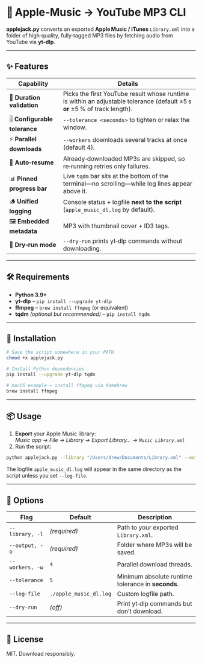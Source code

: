 # 🍏 Apple‑Music → YouTube MP3 CLI

**applejack.py** converts an exported **Apple Music / iTunes** `Library.xml` into a folder of high‑quality, fully‑tagged MP3 files by fetching audio from YouTube via **yt‑dlp**.

---

## ✨ Features

| Capability | Details |
|------------|---------|
| 🎯 **Duration validation** | Picks the first YouTube result whose runtime is within an adjustable tolerance (default ±5 s **or** ±5 % of track length). |
| 🎚️ **Configurable tolerance** | `--tolerance <seconds>` to tighten or relax the window. |
| ⚡ **Parallel downloads** | `--workers` downloads several tracks at once (default 4). |
| 🔄 **Auto‑resume** | Already‑downloaded MP3s are skipped, so re‑running retries only failures. |
| 📊 **Pinned progress bar** | Live `tqdm` bar sits at the bottom of the terminal—no scrolling—while log lines appear above it. |
| 🪵 **Unified logging** | Console status + logfile **next to the script** (`apple_music_dl.log` by default). |
| 🖼️ **Embedded metadata** | MP3 with thumbnail cover + ID3 tags. |
| 🏃 **Dry‑run mode** | `--dry-run` prints yt‑dlp commands without downloading. |

---

## 🛠️ Requirements

* **Python 3.9+**  
* **yt‑dlp** – `pip install --upgrade yt-dlp`  
* **ffmpeg** – `brew install ffmpeg` (or equivalent)  
* **tqdm** *(optional but recommended)* – `pip install tqdm`

---

## 🚀 Installation

```bash
# Save the script somewhere in your PATH
chmod +x applejack.py

# Install Python dependencies
pip install --upgrade yt-dlp tqdm

# macOS example – install ffmpeg via Homebrew
brew install ffmpeg
```

---

## 📦 Usage

1. **Export** your Apple Music library:  
   *Music app → File → Library → Export Library… → `Music Library.xml`*
2. Run the script:

```bash
python applejack.py --library "/Users/drew/Documents/Library.xml" --output "/Users/drew/Music/yt-rip" --workers 6 --tolerance 8
```

The logfile `apple_music_dl.log` will appear in the same directory as the script unless you set `--log-file`.

---

## 🔧 Options

| Flag | Default | Description |
|------|---------|-------------|
| `--library, -l` | *(required)* | Path to your exported `Library.xml`. |
| `--output, -o` | *(required)* | Folder where MP3s will be saved. |
| `--workers, -w` | `4` | Parallel download threads. |
| `--tolerance` | `5` | Minimum absolute runtime tolerance in **seconds**. |
| `--log-file` | `./apple_music_dl.log` | Custom logfile path. |
| `--dry-run` | *(off)* | Print yt‑dlp commands but don’t download. |

---

## 📝 License

MIT. Download responsibly.